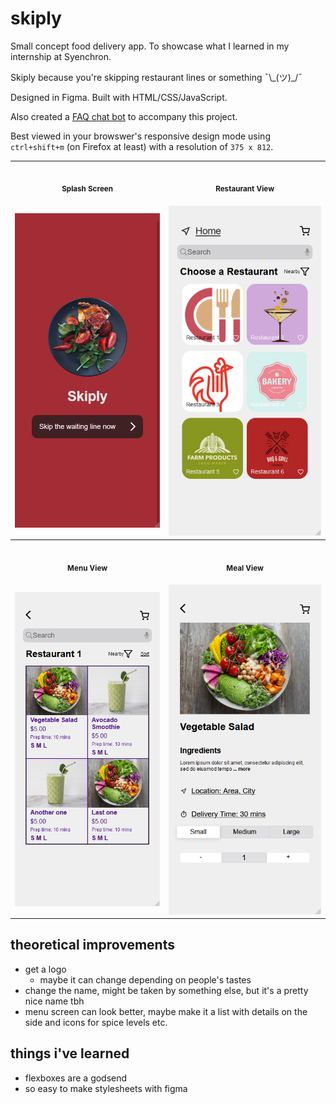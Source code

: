 # skiply
Small concept food delivery app. To showcase what I learned in my internship at Syenchron.

Skiply because you're skipping restaurant lines or something ¯\\\_(ツ)\_/¯

Designed in Figma. Built with HTML/CSS/JavaScript.

Also created a [FAQ chat bot](https://github.com/adyanehtesham/faq-bot) to accompany this project.

Best viewed in your browswer's responsive design mode using <code>ctrl+shift+m</code> (on Firefox at least) with a resolution of <code>375 x 812</code>.

<table>
<tr>
<th align="center">
<img width="441" height="1">
<p> 
<small>
Splash Screen
</small>
</p>
</th>
<th align="center">
<img width="441" height="1" >
<p> 
<small>
Restaurant View
</small>
</p>
</th>
</tr>
<tr>
<td align="center">
<img src="preview/splash.png"></img>
</td>
<td align="center">
<img src="preview/restaurant.png"></img>
</td>
</tr>
<tr>
<th align="center">
<img width="441" height="1">
<p> 
<small>
Menu View
</small>
</p>
</th>
<th align="center">
<img width="441" height="1">
<p> 
<small>
Meal View
</small>
</p>
</th>
</tr>
<tr>
<td align="center">
<img src="preview/food.png"></img>
</td>
<td align="center">
<img src="preview/meal.png"></img>
</td>
</tr>
</table>

## theoretical improvements

- get a logo
  - maybe it can change depending on people's tastes
- change the name, might be taken by something else, but it's a pretty nice name tbh
- menu screen can look better, maybe make it a list with details on the side and icons for spice levels etc.

## things i've learned

- flexboxes are a godsend
- so easy to make stylesheets with figma
